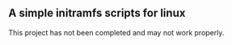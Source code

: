 ## A simple initramfs scripts for linux

This project has not been completed and may not work properly.
